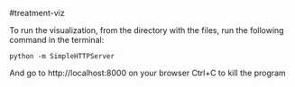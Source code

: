 #treatment-viz

To run the visualization, from the directory with the files, run the following
command in the terminal:

    python -m SimpleHTTPServer

And go to http://localhost:8000 on your browser
Ctrl+C to kill the program
